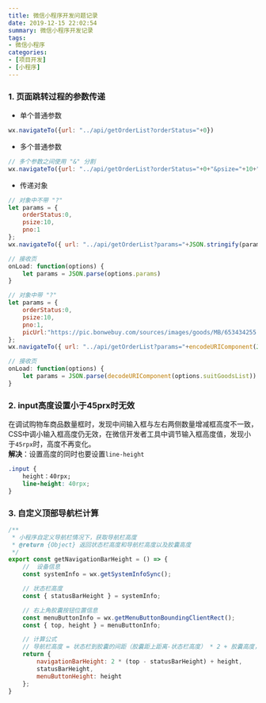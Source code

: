 ```yaml
---
title: 微信小程序开发问题记录
date: 2019-12-15 22:02:54
summary: 微信小程序开发记录
tags:
- 微信小程序
categories:
- [项目开发]
- [小程序]
---
```


### 1. 页面跳转过程的参数传递
- 单个普通参数
```js
wx.navigateTo({url: "../api/getOrderList?orderStatus="+0})
```

- 多个普通参数
```js
// 多个参数之间使用 "&" 分割
wx.navigateTo({url: "../api/getOrderList?orderStatus="+0+"&psize="+10+"&pno="1})
```

- 传递对象
```js
// 对象中不带 "?"
let params = { 
    orderStatus:0, 
    psize:10,
    pno:1
};
wx.navigateTo({ url: "../api/getOrderList?params="+JSON.stringify(params) })

// 接收页
onLoad: function(options) {
    let params = JSON.parse(options.params)
}

// 对象中带 "?"
let params = {
    orderStatus:0,
    psize:10,
    pno:1,
    picUrl:"https://pic.bonwebuy.com/sources/images/goods/MB/653434255.png?x-oss-process=image/resize,m_fill,w_500,h_500/quality,q_90
};
wx.navigateTo({ url: "../api/getOrderList?params="+encodeURIComponent(JSON.stringify(params)) })

// 接收页
onLoad: function(options) {
    let params = JSON.parse(decodeURIComponent(options.suitGoodsList))
}
```

### 2. input高度设置小于45prx时无效
在调试购物车商品数量框时，发现中间输入框与左右两侧数量增减框高度不一致，CSS中调小输入框高度仍无效，在微信开发者工具中调节输入框高度值，发现小于`45rpx`时，高度不再变化。  
**解决**：设置高度的同时也要设置`line-height`
```css
.input {
    height：40rpx;
    line-height: 40rpx;
}
```

### 3. 自定义顶部导航栏计算
```js
/**
 * 小程序自定义导航栏情况下，获取导航栏高度
 * @return {Object} 返回状态栏高度和导航栏高度以及胶囊高度
 */
export const getNavigationBarHeight = () => {
	//  设备信息
	const systemInfo = wx.getSystemInfoSync();

	// 状态栏高度
	const { statusBarHeight } = systemInfo;

	// 右上角胶囊按钮位置信息
	const menuButtonInfo = wx.getMenuButtonBoundingClientRect();
	const { top, height } = menuButtonInfo;

	// 计算公式
	// 导航栏高度 = 状态栏到胶囊的间距（胶囊距上距离-状态栏高度） * 2 + 胶囊高度，这里是最小高度
	return {
		navigationBarHeight: 2 * (top - statusBarHeight) + height,
		statusBarHeight,
		menuButtonHeight: height
	};
}
```